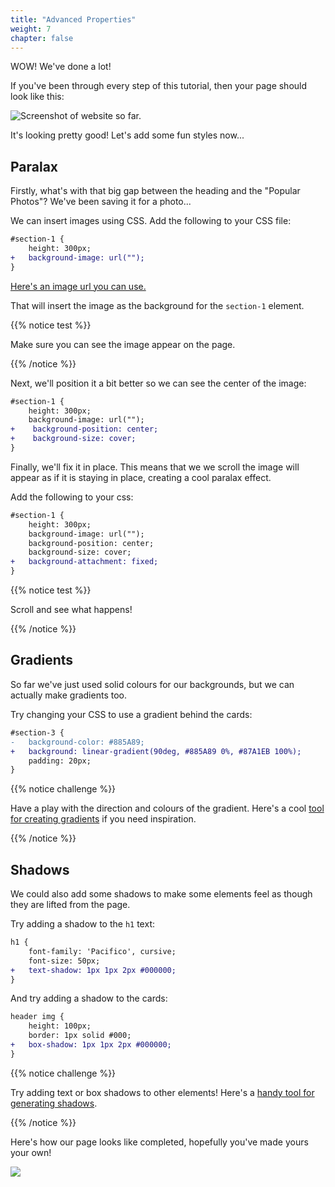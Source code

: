 ```yaml
---
title: "Advanced Properties"
weight: 7
chapter: false
---
```


WOW! We've done a lot!

If you've been through every step of this tutorial, then your page should look like this:

![Screenshot of website so far.](../../images/animals_borders.jpeg)

It's looking pretty good!
Let's add some fun styles now...


## Paralax

Firstly, what's with that big gap between the heading and the "Popular Photos"?
We've been saving it for a photo...

We can insert images using CSS.
Add the following to your CSS file:

```diff
#section-1 {
	height: 300px;
+	background-image: url("");
}
```

[Here\'s an image url you can use.](https://images.unsplash.com/photo-1518709594023-6eab9bab7b23?ixlib=rb-1.2.1&ixid=MnwxMjA3fDB8MHxwaG90by1wYWdlfHx8fGVufDB8fHx8&auto=format&fit=crop&w=1025&q=80)

That will insert the image as the background for the `section-1` element.

{{% notice test %}}

Make sure you can see the image appear on the page.

{{% /notice %}}

Next, we'll position it a bit better so we can see the center of the image:

```diff
#section-1 {
	height: 300px;
	background-image: url("");
+    background-position: center;
+    background-size: cover;
}
```

Finally, we'll fix it in place.
This means that we we scroll the image will appear as if it is staying in place, creating a cool paralax effect.

Add the following to your css:

```diff
#section-1 {
	height: 300px;
	background-image: url("");
    background-position: center;
    background-size: cover;
+	background-attachment: fixed;
}
```

{{% notice test %}}

Scroll and see what happens!

{{% /notice %}}


## Gradients

So far we've just used solid colours for our backgrounds, but we can actually make gradients too.

Try changing your CSS to use a gradient behind the cards:

```diff
#section-3 {
- 	background-color: #885A89;
+	background: linear-gradient(90deg, #885A89 0%, #87A1EB 100%);
	padding: 20px;
}
```

{{% notice challenge %}}

Have a play with the direction and colours of the gradient.
Here's a cool [tool for creating gradients](https://cssgradient.io/) if you need inspiration.

{{% /notice %}}

## Shadows

We could also add some shadows to make some elements feel as though they are lifted from the page.

Try adding a shadow to the `h1` text:

```diff
h1 {
	font-family: 'Pacifico', cursive;
	font-size: 50px;
+	text-shadow: 1px 1px 2px #000000;
}
```

And try adding a shadow to the cards:

```diff
header img {
	height: 100px;
	border: 1px solid #000;
+	box-shadow: 1px 1px 2px #000000;
}
```

{{% notice challenge %}}

Try adding text or box shadows to other elements!
Here's a [handy tool for generating shadows](https://webcode.tools/generators/css/box-shadow).

{{% /notice %}}

Here's how our page looks like completed, hopefully you've made yours your own!

![](../../images/animals_complete.jpeg)
